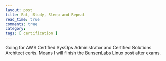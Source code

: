 ```yaml
---
layout: post
title: Eat, Study, Sleep and Repeat
read_time: true  
comments: true
category:
tags: [ certification ]
---
```


Going for AWS Certified SysOps Administrator and Certified Solutions Architect certs.
Means I will finish the BunsenLabs Linux post after exams.
